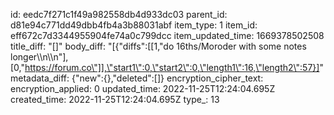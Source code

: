 id: eedc7f271c1f49a982558db4d933dc03
parent_id: d81e94c771dd49dbb4fb4a3b88031abf
item_type: 1
item_id: eff672c7d3344955904fe74a0c799dcc
item_updated_time: 1669378502508
title_diff: "[]"
body_diff: "[{\"diffs\":[[1,\"do 16ths/Moroder with some notes longer\\\n\\\n\"],[0,\"https://forum.co\"]],\"start1\":0,\"start2\":0,\"length1\":16,\"length2\":57}]"
metadata_diff: {"new":{},"deleted":[]}
encryption_cipher_text: 
encryption_applied: 0
updated_time: 2022-11-25T12:24:04.695Z
created_time: 2022-11-25T12:24:04.695Z
type_: 13